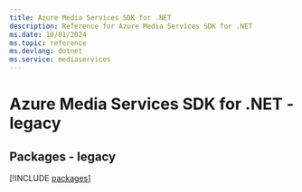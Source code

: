 ```yaml
---
title: Azure Media Services SDK for .NET
description: Reference for Azure Media Services SDK for .NET
ms.date: 10/01/2024
ms.topic: reference
ms.devlang: dotnet
ms.service: mediaservices
---
```

# Azure Media Services SDK for .NET - legacy
## Packages - legacy
[!INCLUDE [packages](media-services-index.md)]